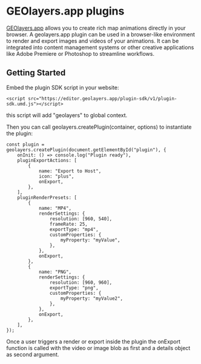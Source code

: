 # GEOlayers.app plugins

[GEOlayers.app](https://editor.geolayers.app) allows you to create rich map animations directly in your browser. A geolayers.app plugin can be used in a browser-like environment to render and export images and videos of your animations. It can be integrated into content management systems or other creative applications like Adobe Premiere or Photoshop to streamline workflows.

## Getting Started

Embed the plugin SDK script in your website:

    <script src="https://editor.geolayers.app/plugin-sdk/v1/plugin-sdk.umd.js"></script>

this script will add "geolayers" to global context.

Then you can call geolayers.createPlugin(container, options) to instantiate the plugin:

    const plugin = geolayers.createPlugin(document.getElementById("plugin"), {
        onInit: () => console.log("Plugin ready"),
        pluginExportActions: [
            {
                name: "Export to Host",
                icon: "plus",
                onExport,
            },
        ],
        pluginRenderPresets: [
            {
                name: "MP4",
                renderSettings: {
                    resolution: [960, 540],
                    frameRate: 25,
                    exportType: "mp4",
                    customProperties: {
                        myProperty: "myValue",
                    },
                },
                onExport,
            },
            {
                name: "PNG",
                renderSettings: {
                    resolution: [960, 960],
                    exportType: "png",
                    customProperties: {
                        myProperty: "myValue2",
                    },
                },
                onExport,
            },
        ],
    });

Once a user triggers a render or export inside the plugin the onExport function is called with the video or image blob as first and a details object as second argument.
